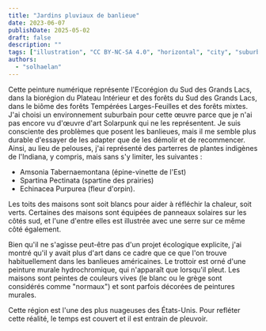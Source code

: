 ```yaml
---
title: "Jardins pluviaux de banlieue"
date: 2023-06-07
publishDate: 2025-05-02
draft: false
description: ""
tags: ["illustration", "CC BY-NC-SA 4.0", "horizontal", "city", "suburbia", "weather"]
authors:
  - "solhaelan"
---
```


Cette peinture numérique représente l'Ecorégion du Sud des Grands Lacs, dans la biorégion du Plateau Intérieur et des forêts du Sud des Grands Lacs, dans le biôme des forêts Tempérées Larges-Feuilles et des forêts mixtes.
J'ai choisi un environnement suburbain pour cette œuvre parce que je n'ai pas encore vu d'œuvre d'art Solarpunk qui ne les représentent. Je suis consciente des problèmes que posent les banlieues, mais il me semble plus durable d'essayer de les adapter que de les démolir et de recommencer. Ainsi, au lieu de pelouses, j'ai représenté des parterres de plantes indigènes de l'Indiana, y compris, mais sans s'y limiter, les suivantes :

- Amsonia Tabernaemontana (épine-vinette de l'Est)
- Spartina Pectinata (spartine des prairies)
- Echinacea Purpurea (fleur d'orpin).

Les toits des maisons sont soit blancs pour aider à réfléchir la chaleur, soit verts. Certaines des maisons sont équipées de panneaux solaires sur les côtés sud, et l'une d'entre elles est illustrée avec une serre sur ce même côté également.

Bien qu'il ne s'agisse peut-être pas d'un projet écologique explicite, j'ai montré qu'il y avait plus d'art dans ce cadre que ce que l'on trouve habituellement dans les banlieues américaines. Le trottoir est orné d'une peinture murale hydrochromique, qui n'apparaît que lorsqu'il pleut. Les maisons sont peintes de couleurs vives (le blanc ou le grège sont considérés comme "normaux") et sont parfois décorées de peintures murales.

Cette région est l'une des plus nuageuses des États-Unis. Pour refléter cette réalité, le temps est couvert et il est entrain de pleuvoir.
